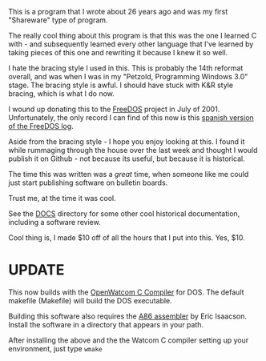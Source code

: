 This is a program that I wrote about 26 years ago and was my first "Shareware" type of program.

The really cool thing about this program is that this was the one I learned C with - and subsequently
learned every other language that I've learned by taking pieces of this one and rewriting it because
I knew it so well.

I hate the bracing style I used in this.   This is probably the 14th reformat overall, and was when I
was in my "Petzold, Programming Windows 3.0" stage.   The bracing style is awful.   I should have 
stuck with K&R style bracing, which is what I do now.

I wound up donating this to the [FreeDOS](http://www.freedos.org) project in July of 2001.   Unfortunately, the only 
record I can find of this now is this [spanish version of the FreeDOS log](http://www.fdos.info/es/Jul2001.htm).

Aside from the bracing style - I hope you enjoy looking at this.   I found it while rummaging through the house
over the last week and thought I would publish it on Github - not because its useful, but because it is historical.

The time this was written was a _great_ time, when someone like me could just start publishing software on bulletin boards.

Trust me, at the time it was cool.

See the [DOCS](https://github.com/rbieber/quickfind/tree/master/DOC) directory for some other cool historical documentation, including a software review.

Cool thing is, I made $10 off of all the hours that I put into this.   Yes, $10.

UPDATE
======
This now builds with the [OpenWatcom C Compiler](http://www.openwatcom.org/index.php/Downloads) for DOS.   The default
makefile (Makefile) will build the DOS executable.

Building this software also requires the [A86 assembler](http://www.eji.com/a86/) by Eric Isaacson.  Install the software 
in a directory that appears in your path.
 
After installing the above and the the Watcom C compiler setting up your environment, just type <CODE>wmake</CODE>





